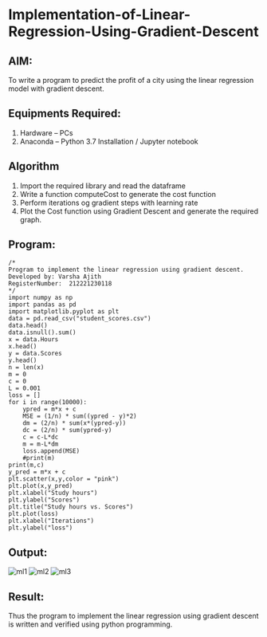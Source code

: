 # Implementation-of-Linear-Regression-Using-Gradient-Descent

## AIM:
To write a program to predict the profit of a city using the linear regression model with gradient descent.

## Equipments Required:
1. Hardware – PCs
2. Anaconda – Python 3.7 Installation / Jupyter notebook

## Algorithm
1. Import the required library and read the dataframe
2. Write a function computeCost to generate the cost function
3. Perform iterations og gradient steps with learning rate
4. Plot the Cost function using Gradient Descent and generate the required graph.

## Program:
```
/*
Program to implement the linear regression using gradient descent.
Developed by: Varsha Ajith
RegisterNumber:  212221230118
*/
import numpy as np
import pandas as pd
import matplotlib.pyplot as plt
data = pd.read_csv("student_scores.csv")
data.head()
data.isnull().sum()
x = data.Hours
x.head()
y = data.Scores
y.head()
n = len(x)
m = 0
c = 0
L = 0.001
loss = []
for i in range(10000):
    ypred = m*x + c
    MSE = (1/n) * sum((ypred - y)*2)
    dm = (2/n) * sum(x*(ypred-y))
    dc = (2/n) * sum(ypred-y)
    c = c-L*dc
    m = m-L*dm
    loss.append(MSE)
    #print(m)
print(m,c)
y_pred = m*x + c
plt.scatter(x,y,color = "pink")
plt.plot(x,y_pred)
plt.xlabel("Study hours")
plt.ylabel("Scores")
plt.title("Study hours vs. Scores")
plt.plot(loss)
plt.xlabel("Iterations")
plt.ylabel("loss") 

```
## Output:

![ml1](https://user-images.githubusercontent.com/94222288/200175017-ab7e11da-aaa7-4782-b446-87ebd4039783.png)
![ml2](https://user-images.githubusercontent.com/94222288/200175028-80d74ae4-f832-4533-b713-71f127e7ab1b.png)
![ml3](https://user-images.githubusercontent.com/94222288/200175030-81f51e78-4c1a-4510-a944-7e2a19a6eb03.png)


## Result:
Thus the program to implement the linear regression using gradient descent is written and verified using python programming.
